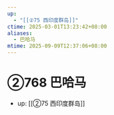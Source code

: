 ```yaml
---
up:
  - "[[②75 西印度群岛]]"
ctime: 2025-03-01T13:23:42+08:00
aliases:
  - 巴哈马
mtime: 2025-09-09T12:37:06+08:00
---
```


# ②768 巴哈马

- up: [[②75 西印度群岛]]
